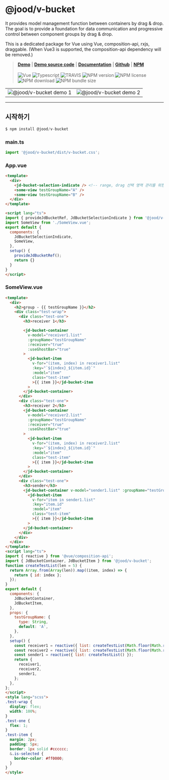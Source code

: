 # @jood/v-bucket

It provides model management function between containers by drag & drop. \
The goal is to provide a foundation for data communication and progressive control between component groups by drag & drop.

This is a dedicated package for Vue using Vue, composition-api, rxjs, draggable.
(When Vue3 is supported, the composition-api dependency will be removed.)

> __[Demo](https://molgga.github.io/jood-v-bucket)__
| __[Demo source code](https://github.com/molgga/jood-v-bucket/tree/master/packages/dev/src/components/example)__
| __[Documentation](https://molgga.github.io/jood-v-bucket/documents)__
| __[Github](https://github.com/molgga/jood-v-bucket)__
| __[NPM](https://www.npmjs.com/package/@jood/v-bucket)__
\
\
![Vue](https://img.shields.io/static/v1.svg?label=&style=flat-square&logoColor=white&color=4fc08d&logo=vue.js&message=Vue)
![Typescript](https://img.shields.io/static/v1.svg?label=&style=flat-square&logoColor=white&color=3178c6&logo=typescript&message=Typescript)
![TRAVIS](https://travis-ci.org/molgga/jood-v-bucket.svg?branch=master)
![NPM version](https://img.shields.io/npm/v/@jood/v-bucket.svg)
![NPM license](https://img.shields.io/npm/l/@jood/v-bucket)
![NPM download](https://img.shields.io/npm/dt/@jood/v-bucket)
![NPM bundle size](https://img.shields.io/bundlephobia/min/@jood/v-bucket)

<table style="table-layout: fixed; overflow-wrap: break-word;">
  <tbody>
    <tr>
      <td>
        <img src="https://user-images.githubusercontent.com/2731262/90954882-91865400-e4b3-11ea-8e28-920a165c499a.gif" alt="@jood/v-bucket demo 1" style="max-width: 100%;" />
      </td>
      <td>
        <img src="https://user-images.githubusercontent.com/2731262/90954928-e924bf80-e4b3-11ea-9a98-75fe7cd69355.gif" alt="@jood/v-bucket demo 2" style="max-width: 100%;" />
      </td>
    </tr>
  </tbody>
</table>

***

## 시작하기

```typescript
$ npm install @jood/v-bucket
```

### main.ts

```typescript
import '@jood/v-bucket/dist/v-bucket.css';
```

### App.vue

```html
<template>
  <div>
    <jd-bucket-selection-indicate /> <!-- range, drag 선택 영역 관리를 위한 UI -->
    <some-view testGroupName="A" />
    <some-view testGroupName="B" />
  </div>
</template>

<script lang="ts">
import { provideJdBucketRef, JdBucketSelectionIndicate } from '@jood/v-bucket';
import SomeView from './SomeView.vue';
export default {
  components: {
    JdBucketSelectionIndicate,
    SomeView,
  },
  setup() {
    provideJdBucketRef();
    return {}
  }
}
</script>
```

### SomeView.vue
```html
<template>
  <div>
    <h2>group - {{ testGroupName }}</h2>
    <div class="test-wrap">
      <div class="test-one">
        <h3>receiver 1</h3>

        <jd-bucket-container
          v-model="receiver1.list"
          :groupName="testGroupName"
          :receiver="true"
          :useGhostBar="true"
        >
          <jd-bucket-item
            v-for="(item, index) in receiver1.list"
            :key="`${index}_${item.id}`"
            :model="item"
            class="test-item"
            >{{ item }}</jd-bucket-item
          >
        </jd-bucket-container>
      </div>
      <div class="test-one">
        <h3>receiver 2</h3>
        <jd-bucket-container
          v-model="receiver2.list"
          :groupName="testGroupName"
          :receiver="true"
          :useGhostBar="true"
        >
          <jd-bucket-item
            v-for="(item, index) in receiver2.list"
            :key="`${index}_${item.id}`"
            :model="item"
            class="test-item"
            >{{ item }}</jd-bucket-item
          >
        </jd-bucket-container>
      </div>
      <div class="test-one">
        <h3>sender</h3>
        <jd-bucket-container v-model="sender1.list" :groupName="testGroupName" :receiver="false">
          <jd-bucket-item
            v-for="item in sender1.list"
            :key="item.id"
            :model="item"
            class="test-item"
            >{{ item }}</jd-bucket-item
          >
        </jd-bucket-container>
      </div>
    </div>
  </div>
</template>
<script lang="ts">
import { reactive } from '@vue/composition-api';
import { JdBucketContainer, JdBucketItem } from '@jood/v-bucket';
function createTestList(len = 5) {
  return Array.from(Array(len)).map((item, index) => {
    return { id: index };
  });
}
export default {
  components: {
    JdBucketContainer,
    JdBucketItem,
  },
  props: {
    testGroupName: {
      type: String,
      default: 'A',
    },
  },
  setup() {
    const receiver1 = reactive({ list: createTestList(Math.floor(Math.random() * 5)) });
    const receiver2 = reactive({ list: createTestList(Math.floor(Math.random() * 5)) });
    const sender1 = reactive({ list: createTestList() });
    return {
      receiver1,
      receiver2,
      sender1,
    };
  },
};
</script>
<style lang="scss">
.test-wrap {
  display: flex;
  width: 100%;
}
.test-one {
  flex: 1;
}
.test-item {
  margin: 2px;
  padding: 5px;
  border: 1px solid #cccccc;
  &.is-selected {
    border-color: #ff0000;
  }
}
</style>
```
